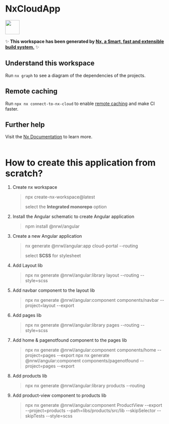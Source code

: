 # NxCloudApp

<a alt="Nx logo" href="https://nx.dev" target="_blank" rel="noreferrer"><img src="https://raw.githubusercontent.com/nrwl/nx/master/images/nx-logo.png" width="45"></a>

✨ **This workspace has been generated by [Nx, a Smart, fast and extensible build system.](https://nx.dev)** ✨

## Understand this workspace

Run `nx graph` to see a diagram of the dependencies of the projects.

## Remote caching

Run `npx nx connect-to-nx-cloud` to enable [remote caching](https://nx.app) and make CI faster.

## Further help

Visit the [Nx Documentation](https://nx.dev) to learn more.
<br><br>

# How to create this application from scratch?

1. Create nx workspace

   > npx create-nx-workspace@latest
   >
   > select the **Integrated monorepo** option

2. Install the Angular schematic to create Angular application

   > npm install @nrwl/angular

3. Create a new Angular application

   > nx generate @nrwl/angular:app cloud-portal --routing
   >
   > select **SCSS** for stylesheet

4. Add Layout lib

   > npx nx generate @nrwl/angular:library layout --routing --style=scss

5. Add navbar component to the layout lib

   > npx nx generate @nrwl/angular:component components/navbar --project=layout --export

6. Add pages lib

   > npx nx generate @nrwl/angular:library pages --routing --style=scss

7. Add home & pagenotfound component to the pages lib

   > npx nx generate @nrwl/angular:component components/home --project=pages --export
   > npx nx generate @nrwl/angular:component components/pagenotfound --project=pages --export

8. Add products lib

   > npx nx generate @nrwl/angular:library products --routing

9. Add product-view component to products lib

   > npx nx generate @nrwl/angular:component ProductView --export --project=products
   > --path=libs/products/src/lib --skipSelector --skipTests --style=scss
